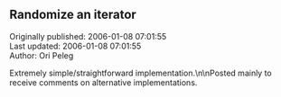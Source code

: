 ## Randomize an iterator  
Originally published: 2006-01-08 07:01:55  
Last updated: 2006-01-08 07:01:55  
Author: Ori Peleg  
  
Extremely simple/straightforward implementation.\n\nPosted mainly to receive comments on alternative implementations.